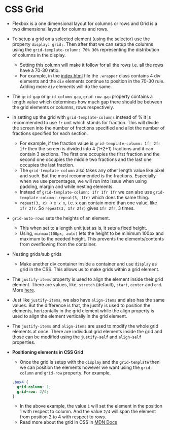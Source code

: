 # CSS Grid

- Flexbox is a one dimensional layout for columns or rows and Grid is a two dimensional layout for columns and rows.
- To setup a grid on a selected element (using the selector) use the property `display: grid;`. Then after that we can setup the columns using the `grid-template-column: 70% 30%` representing the distribution of columns in the display.
  - Setting this column will make it follow for all the rows i.e. all the rows have a 70-30 ratio.
  - For example, in the [index.html](index.html) file the `.wrapper` class contains 4 div elements and the `div` elements continue to position in the 70-30 rule. Adding more `div` elements will do the same.
- The `grid-gap` or `grid-column-gap`, `grid-row-gap` property contains a length value which determines how much gap there should be between the grid elements or columns, rows respectively.
- In setting up the grid with `grid-template-columns` instead of % it is recommended to use `fr` unit which stands for fraction. This will divide the screen into the number of fractions specified and allot the number of fractions specified for each section.
  - For example, if the fraction value is `grid-template-column: 1fr 2fr 1fr` then the screen is divided into 4 (1+2+1) fractions and it can contain 3 sections. The first one occupies the first fraction and the second one occupies the middle two fractions and the last one occupies the last fraction.
  - The `grid-template-column` also takes any other length value like pixel and such. But the most recommended is the fractions. Especially when we use percentages, we will run into issue when using padding, margin and while nesting elements.
  - Instead of `grid-template-column: 1fr 1fr 1fr` we can also use `grid-template-column: repeat(3, 1fr)` which does the same thing.
  - `repeat(3, x)` -> `x x x`, i.e. x can contain more than one value, like `1fr 2fr`. So `repeat(3, 1fr 2fr)` gives `1fr 2fr`, 3 times.
- `grid-auto-rows` sets the heights of an element.
  - This when set to a length unit just as is, it sets a fixed height.
  - Using, `minmax(100px, auto)` lets the height to be minimum 100px and maximum to the needed height. This prevents the elements/contents from overflowing from the container.
- Nesting grids/sub grids
  - Make another div container inside a container and use `display` as grid in the CSS. This allows us to make grids within a grid element.
- The `justify-items` property is used to align the element inside their grid element. There are values, like, `stretch` (default), `start`, `center` and `end`. More [here](https://developer.mozilla.org/en-US/docs/Web/CSS/justify-items).
- Just like `justify-items`, we also have `align-items` and also has the same values. But the difference is that, the justify is used to position the elements, horizontally in the grid element while the align property is used to align the element vertically in the grid element.
- The `justify-items` and `align-items` are used to modify the whole grid elements at once. There are individual grid elements inside the grid and those can be modified using the `justify-self` and `align-self` properties.
- **Positioning elements in CSS Grid**

  - Once the grid is setup with the `display` and the `grid-template` then we can position the elements however we want using the `grid-column` and `grid-row` property. For example,

  ```css
  .box4 {
    grid-column: 1;
    grid-row: 2/4;
  }
  ```

  - In the above example, the value `1` will set the element in the position 1 with respect to column. And the value `2/4` will span the element from position 2 to 4 with respect to rows.
  - Read more about the grid in CSS in [MDN Docs](https://developer.mozilla.org/en-US/docs/Glossary/Grid)
